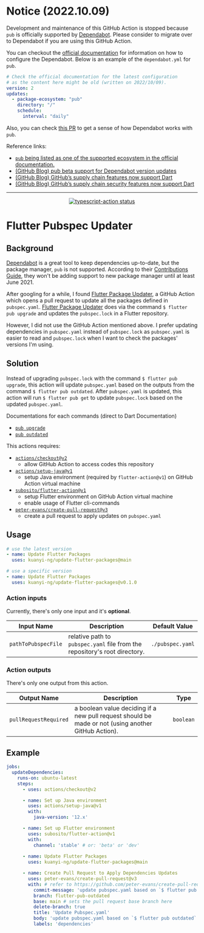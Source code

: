 # Notice (2022.10.09)

Development and maintenance of this GitHub Action is stopped because `pub` is officially supported by [Dependabot](https://dependabot.com/).
Please consider to migrate over to Dependabot if you are using this GitHub Action.

You can checkout the [official documentation](https://docs.github.com/en/code-security/dependabot/dependabot-version-updates/configuration-options-for-the-dependabot.yml-file) for information on how to configure the Dependabot.
Below is an example of the `dependabot.yml` for `pub`.
```yml
# Check the official documentation for the latest configuration
# as the content here might be old (written on 2022/10/09).
version: 2
updates:
  - package-ecosystem: "pub"
    directory: "/"
    schedule:
      interval: "daily"
```

Also, you can check [this PR](https://github.com/kuanyi-ng/update-flutter-packages/pull/208) to get a sense of how Dependabot works with `pub`.

Reference links:
- [`pub` being listed as one of the supported ecosystem in the official documentation.](https://docs.github.com/en/code-security/dependabot/dependabot-version-updates/configuration-options-for-the-dependabot.yml-file#package-ecosystem)
- [(GitHub Blog) pub beta support for Dependabot version updates](https://github.blog/changelog/2022-04-05-pub-beta-support-for-dependabot-version-updates/)
- [(GitHub Blog) GitHub’s supply chain features now support Dart](https://github.blog/changelog/2022-10-06-githubs-supply-chain-features-now-support-dart/)
- [(GitHub Blog) GitHub’s supply chain security features now support Dart](https://github.blog/2022-10-06-githubs-supply-chain-security-features-now-support-dart/)

---

<p align="center">
  <a href="https://github.com/actions/typescript-action/actions"><img alt="typescript-action status" src="https://github.com/actions/typescript-action/workflows/build-test/badge.svg"></a>
</p>

# Flutter Pubspec Updater

## Background
[Dependabot](https://dependabot.com/) is a great tool to keep dependencies up-to-date, but the package manager, `pub` is not supported. 
According to their [Contributions Guide](https://github.com/dependabot/dependabot-core/blob/main/CONTRIBUTING.md#why-have-we-paused-accepting-new-ecosystems), they won't be adding support to new package manager until at least June 2021.

After googling for a while, I found [Flutter Package Updater](https://github.com/tianhaoz95/update-flutter-packages), a GitHub Action which opens a pull request to update all the packages defined in `pubspec.yaml`.
[Flutter Package Updater](https://github.com/tianhaoz95/update-flutter-packages) does via the command `$ flutter pub upgrade` and updates the `pubspec.lock` in a Flutter repository.

However, I did not use the GitHub Action mentioned above.
I prefer updating dependencies in `pubspec.yaml` instead of `pubspec.lock` as `pubspec.yaml` is easier to read and `pubspec.lock` when I want to check the packages' versions I'm using.

## Solution
Instead of upgrading `pubspec.lock` with the command `$ flutter pub upgrade`, this action will update `pubspec.yaml` based on the outputs from the command `$ flutter pub outdated`.
After `pubspec.yaml` is updated, this action will run `$ flutter pub get` to update `pubspec.lock` based on the updated `pubspec.yaml`.

Documentations for each commands (direct to Dart Documentation)
- [`pub upgrade`](https://dart.dev/tools/pub/cmd/pub-upgrade)
- [`pub outdated`](https://dart.dev/tools/pub/cmd/pub-outdated)

This actions requires:
- [`actions/checkout@v2`](https://github.com/actions/checkout)
  - allow GitHub Action to access codes this repository
- [`actions/setup-java@v1`](https://github.com/actions/setup-java)
  - setup Java environment (required by `flutter-action@v1`) on GitHub Action virtual machine
- [`subosito/flutter-action@v1`](https://github.com/subosito/flutter-action)
  - setup Flutter environment on GitHub Action virtual machine
  - enable usage of Flutter cli-commands
- [`peter-evans/create-pull-request@v3`](https://github.com/peter-evans/create-pull-request)
  - create a pull request to apply updates on `pubspec.yaml`

## Usage
```yaml
# use the latest version
- name: Update Flutter Packages
  uses: kuanyi-ng/update-flutter-packages@main

# use a specific version
- name: Update Flutter Packages
  uses: kuanyi-ng/update-flutter-packages@v0.1.0
```

### Action inputs
Currently, there's only one input and it's **optional**.

| Input Name | Description | Default Value |
| --- | --- | --- |
| `pathToPubspecFile` | relative path to `pubspec.yaml` file from the repository's root directory. | `./pubspec.yaml` |

### Action outputs
There's only one output from this action.

| Output Name | Description | Type |
| --- | --- | --- |
| `pullRequestRequired` | a boolean value deciding if a new pull request should be made or not (using another GitHub Action). | `boolean` |

## Example

```yaml
jobs:
  updateDependencies:
    runs-on: ubuntu-latest
    steps:
      - uses: actions/checkout@v2

      - name: Set up Java environment
        uses: actions/setup-java@v1
        with:
          java-version: '12.x'

      - name: Set up Flutter environment
        uses: subosito/flutter-action@v1
        with:
          channel: 'stable' # or: 'beta' or 'dev'
    
      - name: Update Flutter Packages
        uses: kuanyi-ng/update-flutter-packages@main

      - name: Create Pull Request to Apply Dependencies Updates
        uses: peter-evans/create-pull-request@v3
        with: # refer to https://github.com/peter-evans/create-pull-request for customization of inputs
          commit-message: 'update pubspec.yaml based on `$ flutter pub outdated`'
          branch: flutter-pub-outdated
          base: main # sets the pull request base branch here
          delete-branch: true
          title: 'Update Pubspec.yaml'
          body: 'update pubspec.yaml based on `$ flutter pub outdated`'
          labels: 'dependencies'
```
